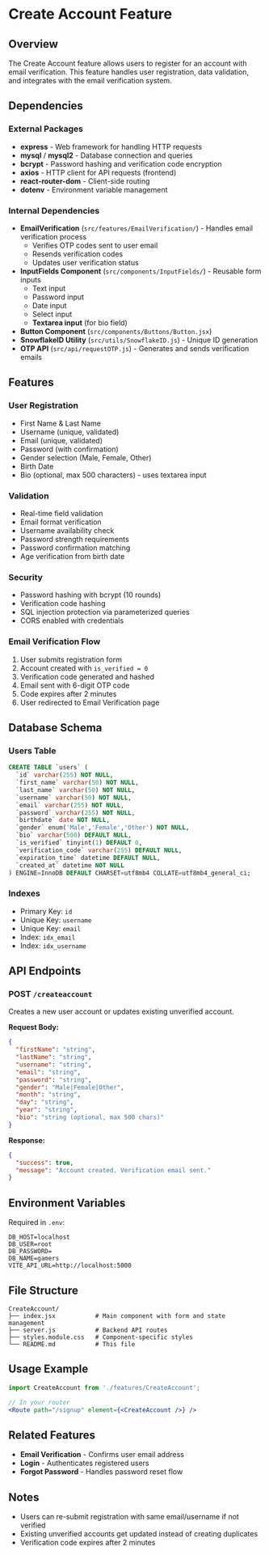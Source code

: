 # Create Account Feature

## Overview
The Create Account feature allows users to register for an account with email verification. This feature handles user registration, data validation, and integrates with the email verification system.

## Dependencies

### External Packages
- **express** - Web framework for handling HTTP requests
- **mysql** / **mysql2** - Database connection and queries
- **bcrypt** - Password hashing and verification code encryption
- **axios** - HTTP client for API requests (frontend)
- **react-router-dom** - Client-side routing
- **dotenv** - Environment variable management

### Internal Dependencies
- **EmailVerification** (`src/features/EmailVerification/`) - Handles email verification process
  - Verifies OTP codes sent to user email
  - Resends verification codes
  - Updates user verification status
- **InputFields Component** (`src/components/InputFields/`) - Reusable form inputs
  - Text input
  - Password input
  - Date input
  - Select input
  - **Textarea input** (for bio field)
- **Button Component** (`src/components/Buttons/Button.jsx`)
- **SnowflakeID Utility** (`src/utils/SnowflakeID.js`) - Unique ID generation
- **OTP API** (`src/api/requestOTP.js`) - Generates and sends verification emails

## Features

### User Registration
- First Name & Last Name
- Username (unique, validated)
- Email (unique, validated)
- Password (with confirmation)
- Gender selection (Male, Female, Other)
- Birth Date
- Bio (optional, max 500 characters) - uses textarea input

### Validation
- Real-time field validation
- Email format verification
- Username availability check
- Password strength requirements
- Password confirmation matching
- Age verification from birth date

### Security
- Password hashing with bcrypt (10 rounds)
- Verification code hashing
- SQL injection protection via parameterized queries
- CORS enabled with credentials

### Email Verification Flow
1. User submits registration form
2. Account created with `is_verified = 0`
3. Verification code generated and hashed
4. Email sent with 6-digit OTP code
5. Code expires after 2 minutes
6. User redirected to Email Verification page

## Database Schema

### Users Table
```sql
CREATE TABLE `users` (
  `id` varchar(255) NOT NULL,
  `first_name` varchar(50) NOT NULL,
  `last_name` varchar(50) NOT NULL,
  `username` varchar(50) NOT NULL,
  `email` varchar(255) NOT NULL,
  `password` varchar(255) NOT NULL,
  `birthdate` date NOT NULL,
  `gender` enum('Male','Female','Other') NOT NULL,
  `bio` varchar(500) DEFAULT NULL,
  `is_verified` tinyint(1) DEFAULT 0,
  `verification_code` varchar(255) DEFAULT NULL,
  `expiration_time` datetime DEFAULT NULL,
  `created_at` datetime NOT NULL
) ENGINE=InnoDB DEFAULT CHARSET=utf8mb4 COLLATE=utf8mb4_general_ci;
```

### Indexes
- Primary Key: `id`
- Unique Key: `username`
- Unique Key: `email`
- Index: `idx_email`
- Index: `idx_username`

## API Endpoints

### POST `/createaccount`
Creates a new user account or updates existing unverified account.

**Request Body:**
```json
{
  "firstName": "string",
  "lastName": "string",
  "username": "string",
  "email": "string",
  "password": "string",
  "gender": "Male|Female|Other",
  "month": "string",
  "day": "string",
  "year": "string",
  "bio": "string (optional, max 500 chars)"
}
```

**Response:**
```json
{
  "success": true,
  "message": "Account created. Verification email sent."
}
```

## Environment Variables

Required in `.env`:
```env
DB_HOST=localhost
DB_USER=root
DB_PASSWORD=
DB_NAME=gamers
VITE_API_URL=http://localhost:5000
```

## File Structure

```
CreateAccount/
├── index.jsx           # Main component with form and state management
├── server.js           # Backend API routes
├── styles.module.css   # Component-specific styles
└── README.md           # This file
```

## Usage Example

```jsx
import CreateAccount from './features/CreateAccount';

// In your router
<Route path="/signup" element={<CreateAccount />} />
```

## Related Features

- **Email Verification** - Confirms user email address
- **Login** - Authenticates registered users
- **Forgot Password** - Handles password reset flow

## Notes

- Users can re-submit registration with same email/username if not verified
- Existing unverified accounts get updated instead of creating duplicates
- Verification code expires after 2 minutes


